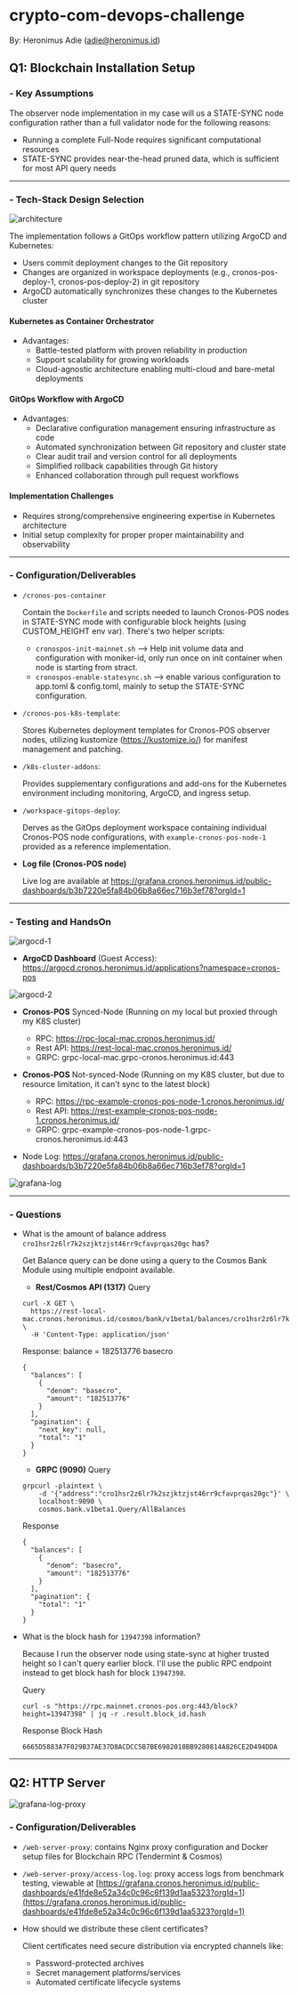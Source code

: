 # crypto-com-devops-challenge

By: Heronimus Adie (adie@heronimus.id)

## Q1: Blockchain Installation Setup

### - Key Assumptions

The observer node implementation in my case will us a STATE-SYNC node configuration rather than a full validator node for the following reasons:
- Running a complete Full-Node requires significant computational resources
- STATE-SYNC provides near-the-head pruned data, which is sufficient for most API query needs

---

### - Tech-Stack Design Selection

![architecture](_assets/architecture-design.png)

The implementation follows a GitOps workflow pattern utilizing ArgoCD and Kubernetes:

- Users commit deployment changes to the Git repository
- Changes are organized in workspace deployments (e.g., cronos-pos-deploy-1, cronos-pos-deploy-2) in git repository
- ArgoCD automatically synchronizes these changes to the Kubernetes cluster


#### Kubernetes as Container Orchestrator
- Advantages:
  - Battle-tested platform with proven reliability in production
  - Support scalability for growing workloads
  - Cloud-agnostic architecture enabling multi-cloud and bare-metal deployments


#### GitOps Workflow with ArgoCD
- Advantages:
  - Declarative configuration management ensuring infrastructure as code
  - Automated synchronization between Git repository and cluster state
  - Clear audit trail and version control for all deployments
  - Simplified rollback capabilities through Git history
  - Enhanced collaboration through pull request workflows


#### Implementation Challenges
- Requires strong/comprehensive engineering expertise in Kubernetes architecture
- Initial setup complexity for proper proper maintainability and observability



---


### - Configuration/Deliverables

- `/cronos-pos-container`

  Contain the `Dockerfile` and scripts needed to launch Cronos-POS nodes in STATE-SYNC mode with configurable block heights (using CUSTOM_HEIGHT env var).
  There's two helper scripts:
  - `cronospos-init-mainnet.sh` --> Help init volume data and configuration with moniker-id, only run once on init container when node is starting from stract.
  - `cronospos-enable-statesync.sh` --> enable various configuration to app.toml & config.toml, mainly to setup the STATE-SYNC configuration.


- `/cronos-pos-k8s-template`:

  Stores Kubernetes deployment templates for Cronos-POS observer nodes, utilizing kustomize (https://kustomize.io/) for manifest management and patching.


- `/k8s-cluster-addons`:

  Provides supplementary configurations and add-ons for the Kubernetes environment including monitoring, ArgoCD, and ingress setup.

- `/workspace-gitops-deploy`:

  Derves as the GitOps deployment workspace containing individual Cronos-POS node configurations, with `example-cronos-pos-node-1` provided as a reference implementation.

- **Log file (Cronos-POS node)**

  Live log are available at https://grafana.cronos.heronimus.id/public-dashboards/b3b7220e5fa84b06b8a66ec716b3ef78?orgId=1



---


### - Testing and HandsOn


![argocd-1](_assets/argocd-1.png)

- **ArgoCD Dashboard** (Guest Access): https://argocd.cronos.heronimus.id/applications?namespace=cronos-pos

![argocd-2](_assets/argocd-2.png)

- **Cronos-POS** Synced-Node (Running on my local but proxied through my K8S cluster)
  - RPC: https://rpc-local-mac.cronos.heronimus.id/
  - Rest API: https://rest-local-mac.cronos.heronimus.id/
  - GRPC: grpc-local-mac.grpc-cronos.heronimus.id:443

- **Cronos-POS** Not-synced-Node (Running on my K8S cluster, but due to resource limitation, it can't sync to the latest block)
  - RPC: https://rpc-example-cronos-pos-node-1.cronos.heronimus.id/
  - Rest API: https://rest-example-cronos-pos-node-1.cronos.heronimus.id/
  - GRPC: grpc-example-cronos-pos-node-1.grpc-cronos.heronimus.id:443

- Node Log: https://grafana.cronos.heronimus.id/public-dashboards/b3b7220e5fa84b06b8a66ec716b3ef78?orgId=1

![grafana-log](_assets/grafana-log.png)


---

### - Questions

- What is the amount of balance address `cro1hsr2z6lr7k2szjktzjst46rr9cfavprqas20gc` has?

  Get Balance query can be done using a query to the Cosmos Bank Module using multiple endpoint available.

  - **Rest/Cosmos API (1317)**
  Query
  ```
  curl -X GET \
    https://rest-local-mac.cronos.heronimus.id/cosmos/bank/v1beta1/balances/cro1hsr2z6lr7k2szjktzjst46rr9cfavprqas20gc \
    -H 'Content-Type: application/json'
  ```
  Response: balance = 182513776 basecro
  ```
  {
    "balances": [
      {
        "denom": "basecro",
        "amount": "182513776"
      }
    ],
    "pagination": {
      "next_key": null,
      "total": "1"
    }
  }
  ```

  - **GRPC (9090)**
  Query
  ```
  grpcurl -plaintext \
      -d '{"address":"cro1hsr2z6lr7k2szjktzjst46rr9cfavprqas20gc"}' \
      localhost:9090 \
      cosmos.bank.v1beta1.Query/AllBalances
  ```
  Response
  ```
  {
    "balances": [
      {
        "denom": "basecro",
        "amount": "182513776"
      }
    ],
    "pagination": {
      "total": "1"
    }
  }
  ```

- What is the block hash for `13947398` information?

  Because I run the observer node using state-sync at higher trusted height so I can't query earlier block. I'll use the public RPC endpoint instead to get block hash for block `13947398`.

  Query
  ```
  curl -s "https://rpc.mainnet.cronos-pos.org:443/block?height=13947398" | jq -r .result.block_id.hash
  ```

  Response Block Hash
  ```
  6665D5883A7F029B37AE37D8ACDCC5B7BE6982018BB9280814A826CE2D494DDA
  ```

----
## Q2: HTTP Server

![grafana-log-proxy](_assets/grafana-log-proxy.png)

### - Configuration/Deliverables

- `/web-server-proxy`: contains Nginx proxy configuration and Docker setup files for Blockchain RPC (Tendermint & Cosmos)

- `/web-server-proxy/access-log.log`: proxy access logs from benchmark testing, viewable at [https://grafana.cronos.heronimus.id/public-dashboards/e41fde8e52a34c0c96c6f139d1aa5323?orgId=1](https://grafana.cronos.heronimus.id/public-dashboards/e41fde8e52a34c0c96c6f139d1aa5323?orgId=1)

- How should we distribute these client certificates?

  Client certificates need secure distribution via encrypted channels like:
  - Password-protected archives
  - Secret management platforms/services
  - Automated certificate lifecycle systems
